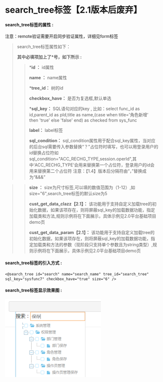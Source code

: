 # search\_tree**标签【2.1版本后废弃】**

#### search\_tree**标签的属性 :**
注意：remote验证需要开启同步验证属性，详细见form标签

> search\_tree标签属性如下：
>
> **其中必填项加上了\*号，如下所示 :**
>
> > \***id ：** id属性
> >
> > **name ：** name属性
> >
> > \***tree\_id：** 树的id
> >
> > **checkbox\_have：** 是否为复选框,默认单选
> >
> > \***sql\_key：** SQL语句对应的key , 比如：select func\_id as id,parent\_id as pId,title as name,\(case when title='角色新增' then 'true' else 'false' end\) as checked from sys\_func 
> >
> > **label：** label标签
> >
> > **sql\_condition：** sql\_condition属性用于配合sql\_key属性，当对应的后台sql需要传入参数替换“？”占位符时填写，也可以用登录用户的id替换占位符如sql\_condition="ACC\_RECHG\_TYPE,session.operId",其中‘ACC\_RECHG\_TYPE’会用来替换第一个占位符，登录用户的id会用来替换第二个占位符
> >注意：【1.4】版本后分隔符由“，”替换成为“&&&”

> > **size ：** size为尺寸标签,可以填的数值范围为（1-12）,如size="6",search\_tree标签的默认size为5
> >
> > **cust_get_data_clazz【2.1】：** 该功能用于支持自定义加载tree的初始化数据，如果该项存在，则将屏蔽sql_key的加载数据功能，指定加载类和方法,规则示例将在下面展示，具体示例见2.0平台基础项目demo页
> >
> > **cust_get_data_param【2.1】：** 该功能用于支持自定义加载tree的初始化数据，如果该项存在，则将屏蔽sql_key的加载数据功能，指定加载类和方法的参数（现阶段只支持单个参数且为string类型）,规则示例将在下面展示，具体示例见2.0平台基础项目demo页
> >


#### search\_tree标签的引入方式 :

```
<@search_tree id="search" name="search_name" tree_id="search_tree" sql_key="sysfunc7" checkbox_have="true" size="6" />
```

#### search\_tree标签显示效果图 :

![](/assets/search_tree.png)

